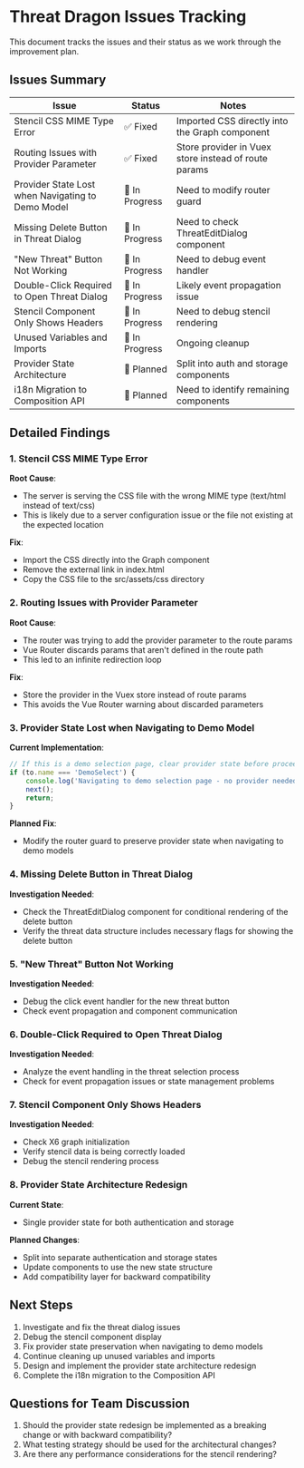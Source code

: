 # Threat Dragon Issues Tracking

This document tracks the issues and their status as we work through the improvement plan.

## Issues Summary

| Issue | Status | Notes |
|-------|--------|-------|
| Stencil CSS MIME Type Error | ✅ Fixed | Imported CSS directly into the Graph component |
| Routing Issues with Provider Parameter | ✅ Fixed | Store provider in Vuex store instead of route params |
| Provider State Lost when Navigating to Demo Model | 🔄 In Progress | Need to modify router guard |
| Missing Delete Button in Threat Dialog | 🔄 In Progress | Need to check ThreatEditDialog component |
| "New Threat" Button Not Working | 🔄 In Progress | Need to debug event handler |
| Double-Click Required to Open Threat Dialog | 🔄 In Progress | Likely event propagation issue |
| Stencil Component Only Shows Headers | 🔄 In Progress | Need to debug stencil rendering |
| Unused Variables and Imports | 🔄 In Progress | Ongoing cleanup |
| Provider State Architecture | 📝 Planned | Split into auth and storage components |
| i18n Migration to Composition API | 📝 Planned | Need to identify remaining components |

## Detailed Findings

### 1. Stencil CSS MIME Type Error

**Root Cause**: 
- The server is serving the CSS file with the wrong MIME type (text/html instead of text/css)
- This is likely due to a server configuration issue or the file not existing at the expected location

**Fix**:
- Import the CSS directly into the Graph component
- Remove the external link in index.html
- Copy the CSS file to the src/assets/css directory

### 2. Routing Issues with Provider Parameter

**Root Cause**:
- The router was trying to add the provider parameter to the route params
- Vue Router discards params that aren't defined in the route path
- This led to an infinite redirection loop

**Fix**:
- Store the provider in the Vuex store instead of route params
- This avoids the Vue Router warning about discarded parameters

### 3. Provider State Lost when Navigating to Demo Model

**Current Implementation**:
```javascript
// If this is a demo selection page, clear provider state before proceeding
if (to.name === 'DemoSelect') {
    console.log('Navigating to demo selection page - no provider needed');
    next();
    return;
}
```

**Planned Fix**:
- Modify the router guard to preserve provider state when navigating to demo models

### 4. Missing Delete Button in Threat Dialog

**Investigation Needed**:
- Check the ThreatEditDialog component for conditional rendering of the delete button
- Verify the threat data structure includes necessary flags for showing the delete button

### 5. "New Threat" Button Not Working

**Investigation Needed**:
- Debug the click event handler for the new threat button
- Check event propagation and component communication

### 6. Double-Click Required to Open Threat Dialog

**Investigation Needed**:
- Analyze the event handling in the threat selection process
- Check for event propagation issues or state management problems

### 7. Stencil Component Only Shows Headers

**Investigation Needed**:
- Check X6 graph initialization
- Verify stencil data is being correctly loaded
- Debug the stencil rendering process

### 8. Provider State Architecture Redesign

**Current State**:
- Single provider state for both authentication and storage

**Planned Changes**:
- Split into separate authentication and storage states
- Update components to use the new state structure
- Add compatibility layer for backward compatibility

## Next Steps

1. Investigate and fix the threat dialog issues
2. Debug the stencil component display
3. Fix provider state preservation when navigating to demo models
4. Continue cleaning up unused variables and imports
5. Design and implement the provider state architecture redesign
6. Complete the i18n migration to the Composition API

## Questions for Team Discussion

1. Should the provider state redesign be implemented as a breaking change or with backward compatibility?
2. What testing strategy should be used for the architectural changes?
3. Are there any performance considerations for the stencil rendering?
